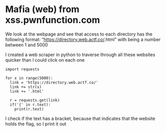 # Mafia (web) from xss.pwnfunction.com

We look at the webpage and see that access to each directory has the following format:
“https://directory.web.actf.co/<number>.html” with <number> being a number between 1 and 5000

I created a web scraper in python to traverse through all these websites quicker than I could click on each one

```
import requests

for x in range(5000):
  link = 'https://directory.web.actf.co/'
  link += str(x)
  link += '.html'
  
  r = requests.get(link)
  if('{' in r.text):
    print(r.text)
```

I check if the text has a bracket, because that indicates that the website holds the flag, so I print it out
